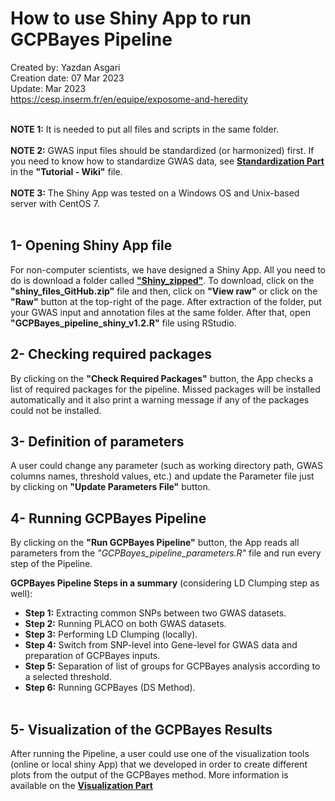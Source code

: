 # How to use Shiny App to run GCPBayes Pipeline
Created by: Yazdan Asgari<br>
Creation date: 07 Mar 2023<br>
Update: Mar 2023<br>
https://cesp.inserm.fr/en/equipe/exposome-and-heredity
<br>
<br>

**NOTE 1:** It is needed to put all files and scripts in the same folder. 
<br><br>
**NOTE 2:** GWAS input files should be standardized (or harmonized) first. If you need to know how to standardize GWAS data, see [**Standardization Part**](../2) in the **"Tutorial - Wiki"** file.
<br><br>
**NOTE 3:** The Shiny App was tested on a Windows OS and Unix-based server with CentOS 7.
<br>
<br>

## 1- Opening Shiny App file
For non-computer scientists, we have designed a Shiny App. All you need to do is download a folder called [**"Shiny_zipped"**](../0_Codes/Shiny_zipped). To download, click on the **"shiny_files_GitHub.zip"** file and then, click on **"View raw"** or click on the **"Raw"** button at the top-right of the page. After extraction of the folder, put your GWAS input and annotation files at the same folder. After that, open **"GCPBayes_pipeline_shiny_v1.2.R"** file using RStudio.

## 2- Checking required packages
By clicking on the **"Check Required Packages"** button, the App checks a list of required packages for the pipeline. Missed packages will be installed automatically and it also print a warning message if any of the packages could not be installed. 

## 3- Definition of parameters
A user could change any parameter (such as working directory path, GWAS columns names, threshold values, etc.) and update the Parameter file just by clicking on **"Update Parameters File"** button.

## 4- Running GCPBayes Pipeline
By clicking on the **"Run GCPBayes Pipeline"** button, the App reads all parameters from the *"GCPBayes_pipeline_parameters.R"* file and run every step of the Pipeline.

**GCPBayes Pipeline Steps in a summary** (considering LD Clumping step as well): 
<br>
- **Step 1:** Extracting common SNPs between two GWAS datasets. 
- **Step 2:** Running PLACO on both GWAS datasets.
- **Step 3:** Performing LD Clumping (locally).
- **Step 4:** Switch from SNP-level into Gene-level for GWAS data and preparation of GCPBayes inputs.
- **Step 5:** Separation of list of groups for GCPBayes analysis according to a selected threshold.
- **Step 6:** Running GCPBayes (DS Method).
<br><br>

## 5- Visualization of the GCPBayes Results
After running the Pipeline, a user could use one of the visualization tools (online or local shiny App) that we developed in order to create different plots from the output of the GCPBayes method. More information is available on the [**Visualization Part**](../README.md#visualization)



